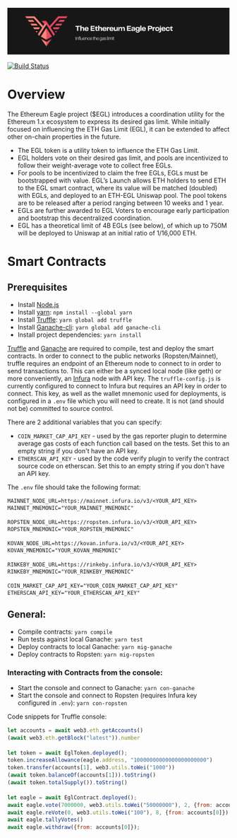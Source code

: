 ![EGL Logo][logo]

[![Build Status](https://travis-ci.com/bloXroute-Labs/egl.svg?token=7P16gQwBsynsaBwrjxuH&branch=develop)](https://travis-ci.com/bloXroute-Labs/egl)

# Overview
The Ethereum Eagle project ($EGL) introduces a coordination utility for the Ethereum 1.x ecosystem to express its desired gas limit. While initially focused on influencing the ETH Gas Limit (EGL), it can be extended to affect other on-chain properties in the future.

+ The EGL token is a utility token to influence the ETH Gas Limit.
+ EGL holders vote on their desired gas limit, and pools are incentivized to follow their weight-average vote to collect free EGLs.
+ For pools to be incentivized to claim the free EGLs, EGLs must be bootstrapped with value. EGL’s Launch allows ETH holders to send ETH to the EGL smart contract, where its value will be matched (doubled) with EGLs, and deployed to an ETH-EGL Uniswap pool. The pool tokens are to be released after a period ranging between 10 weeks and 1 year.
+ EGLs are further awarded to EGL Voters to encourage early participation and bootstrap this decentralized coordination.
+ EGL has a theoretical limit of  4B EGLs (see below), of which up to 750M will be deployed to Uniswap at an initial ratio of 1/16,000  ETH.

# Smart Contracts
## Prerequisites
+ Install [Node.js][node.js]
+ Install [yarn][yarn]: `npm install --global yarn`
+ Install [Truffle][truffle]: `yarn global add truffle`
+ Install [Ganache-cli][ganache-cli]: `yarn global add ganache-cli`
+ Install project dependencies: `yarn install`

[Truffle][truffle] and [Ganache][ganache] are required to compile, test and deploy the smart contracts. In order to connect to the public networks (Ropsten/Mainnet), truffle requires an endpoint of an Ethereum node to connect to in order to send transactions to. This can either be a synced local node (like geth) or more conveniently, an [Infura][infura] node with API key. The `truffle-config.js` is currently configured to connect to Infura but requires an API key in order to connect. This key, as well as the wallet mnemonic used for deployments, is configured in a `.env` file which you will need to create. It is not (and should not be) committed to source control. 

There are 2 additional variables that you can specify:
+ `COIN_MARKET_CAP_API_KEY` - used by the gas reporter plugin to determine average gas costs of each function call based on the tests. Set this to an empty string if you don't have an API key. 
+ `ETHERSCAN_API_KEY` - used by the code verify plugin to verify the contract source code on etherscan. Set this to an empty string if you don't have an API key.

The `.env` file should take the following format:
```
MAINNET_NODE_URL=https://mainnet.infura.io/v3/<YOUR_API_KEY>
MAINNET_MNEMONIC="YOUR_MAINNET_MNEMONIC"

ROPSTEN_NODE_URL=https://ropsten.infura.io/v3/<YOUR_API_KEY>
ROPSTEN_MNEMONIC="YOUR_ROPSTEN_MNEMONIC"

KOVAN_NODE_URL=https://kovan.infura.io/v3/<YOUR_API_KEY>
KOVAN_MNEMONIC="YOUR_KOVAN_MNEMONIC"

RINKEBY_NODE_URL=https://rinkeby.infura.io/v3/<YOUR_API_KEY>
RINKEBY_MNEMONIC="YOUR_RINKEBY_MNEMONIC"

COIN_MARKET_CAP_API_KEY="YOUR_COIN_MARKET_CAP_API_KEY"
ETHERSCAN_API_KEY="YOUR_ETHERSCAN_API_KEY"
```

## General:
+ Compile contracts: `yarn compile`  
+ Run tests against local Ganache: `yarn test`  
+ Deploy contracts to local Ganache: `yarn mig-ganache`  
+ Deploy contracts to Ropsten: `yarn mig-ropsten`

### Interacting with Contracts from the console:
+ Start the console and connect to Ganache: `yarn con-ganache`  
+ Start the console and connect to Ropsten (requires Infura key configured in `.env`): `yarn con-ropsten`  

Code snippets for Truffle console:
```js
let accounts = await web3.eth.getAccounts()
(await web3.eth.getBlock("latest")).number

let token = await EglToken.deployed();
token.increaseAllowance(eagle.address, "10000000000000000000000")
token.transfer(accounts[1], web3.utils.toWei("1000"))
(await token.balanceOf(accounts[1])).toString()
(await token.totalSupply()).toString()

let eagle = await EglContract.deployed();
await eagle.vote(7000000, web3.utils.toWei("50000000"), 2, {from: accounts[0]});
await eagle.reVote(0, web3.utils.toWei("100"), 8, {from: accounts[0]})
await eagle.tallyVotes()
await eagle.withdraw({from: accounts[0]});
```

[logo]: assets/GithubBanner.svg
[truffle]: https://www.trufflesuite.com/truffle
[ganache]: https://www.trufflesuite.com/ganache
[ganache-cli]: https://github.com/trufflesuite/ganache-cli/blob/master/README.md
[infura]: https://infura.io/
[node.js]: https://nodejs.org/en/download/
[yarn]: https://yarnpkg.com/getting-started/install
